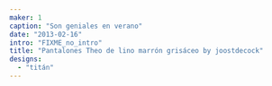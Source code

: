```yaml
---
maker: 1
caption: "Son geniales en verano"
date: "2013-02-16"
intro: "FIXME_no_intro"
title: "Pantalones Theo de lino marrón grisáceo by joostdecock"
designs:
  - "titán"
---
```


